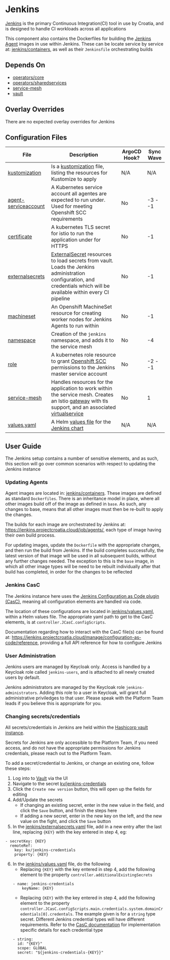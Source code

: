 # Jenkins

[Jenkins](https://www.jenkins.io/) is the primary Continuous Integration(CI) tool in use by Croatia, and is designed to handle CI workloads across all applications

This component also contains the Dockerfiles for building the [Jenkins Agent](https://www.jenkins.io/doc/book/using/using-agents/) images in use within Jenkins. These can be locate service by service at: [jenkins/containers](https://bitbucket.nrapp.cloud/projects/DIG/repos/croatia-components/browse/jenkins/containers), as well as their `Jenkinsfile` orchestrating builds

## Depends On

- [operators/core](https://bitbucket.nrapp.cloud/projects/DIG/repos/croatia-components/browse/operators/core)
- [operators/sharedservices](https://bitbucket.nrapp.cloud/projects/DIG/repos/croatia-components/browse/operators/sharedservices)
- [service-mesh](https://bitbucket.nrapp.cloud/projects/DIG/repos/croatia-components/browse/service-mesh)
- [vault](https://bitbucket.nrapp.cloud/projects/DIG/repos/croatia-components/browse/vault)

## Overlay Overrides

There are no expected overlay overrides for Jenkins

## Configuration Files

| File | Description | ArgoCD Hook? | Sync Wave |
| ---- | ----------- | ------------ | --------- |
| [kustomization](https://bitbucket.nrapp.cloud/projects/DIG/repos/croatia-components/browse/jenkins/kustomization.yaml) | Is a [kustomization](https://kubernetes.io/docs/tasks/manage-kubernetes-objects/kustomization/#kustomize-feature-list) file, listing the resources for Kustomize to apply | N/A | N/A |
| [agent-serviceaccount](https://bitbucket.nrapp.cloud/projects/DIG/repos/croatia-components/browse/jenkins/agent-serviceaccount.yaml) | A Kubernetes service account all agentes are expected to run under. Used for meeting Openshift SCC requirements | No | -3 - -1 |
| [certificate](https://bitbucket.nrapp.cloud/projects/DIG/repos/croatia-components/browse/jenkins/certificate.yaml) | A kubernetes TLS secret for istio to run the application under for HTTPS | No | -1 |
| [externalsecrets](https://bitbucket.nrapp.cloud/projects/DIG/repos/croatia-components/browse/jenkins/externalsecrets.yaml) | [ExternalSecret](https://external-secrets.io/v0.7.2/api/externalsecret/) resources to load secrets from vault. Loads the Jenkins administration configuration, and credentials which will be available within every CI pipeline | No | -1 |
| [machineset](https://bitbucket.nrapp.cloud/projects/DIG/repos/croatia-components/browse/jenkins/machineset.yaml) | An Openshift MachineSet resource for creating worker nodes for Jenkins Agents to run within | No | -1 |
| [namespace](https://bitbucket.nrapp.cloud/projects/DIG/repos/croatia-components/browse/jenkins/namespace.yaml) | Creation of the `jenkins` namespace, and adds it to the service mesh | No | -4 |
| [role](https://bitbucket.nrapp.cloud/projects/DIG/repos/croatia-components/browse/jenkins/role.yaml) | A kubernetes role resource to grant [Openshift SCC](https://docs.openshift.com/container-platform/4.10/authentication/managing-security-context-constraints.html) permissions to the Jenkins master service account | No | -2 - -1 |
| [service-mesh](https://bitbucket.nrapp.cloud/projects/DIG/repos/croatia-components/browse/jenkins/service-mesh.yaml) | Handles resources for the application to work within the service mesh. Creates an Istio [gateway](https://istio.io/latest/docs/reference/config/networking/gateway/) with tls support, and an associated [virtualservice](https://istio.io/latest/docs/reference/config/networking/virtual-service/) | No | 1 |
| [values.yaml](https://bitbucket.nrapp.cloud/projects/DIG/repos/croatia-components/browse/jenkins/values.yaml) | A Helm [values file](https://helm.sh/docs/chart_template_guide/values_files/) for the [Jenkins chart](https://github.com/jenkinsci/helm-charts/tree/main/charts/jenkins) | N/A | N/A |

## User Guide

The Jenkins setup contains a number of sensitive elements, and as such, this section will go over common scenarios with respect to updating the Jenkins instance

### Updating Agents

Agent images are located in: [jenkins/containers](https://bitbucket.nrapp.cloud/projects/DIG/repos/croatia-components/browse/jenkins/containers). These images are defined as standard `Dockerfiles`. There is an inheritance model in place, where all other images build off of the image as defined in `base`. As such, any changes to base, means that all other images must then be re-built to apply the changes.

The builds for each image are orchestrated by Jenkins at: https://jenkins.projectcroatia.cloud/job/agents/, each type of image having their own build process.

For updating images, update the `Dockerfile` with the appropriate changes, and then run the build from Jenkins. If the build completes successfully, the latest version of that image will be used in all subsequent builds, without any further changes needed. The exception to this is the `base` image, in which all other image types will be need to be rebuilt individually after that build has completed, in order for the changes to be reflected

### Jenkins CasC

The Jenkins instance here uses the [Jenkins Configuration as Code plugin (CasC)](https://plugins.jenkins.io/configuration-as-code/), meaning all configuration elements are handled via code.

The location of these configurations are located in [jenkins/values.yaml](https://bitbucket.nrapp.cloud/projects/DIG/repos/croatia-components/browse/jenkins/values.yaml), within a Helm values file. The appropriate yaml path to get to the CasC elements, is at `controller.JCasC.configScripts`.

Documentation regarding how to interact with the CasC file(s) can be found at: https://jenkins.projectcroatia.cloud/manage/configuration-as-code/reference, providing a full API reference for how to configure Jenkins

### User Administration

Jenkins users are managed by Keycloak only. Access is handled by a Keycloak role called `jenkins-users`, and is attached to all newly created users by default.

Jenkins administrators are managed by the Keycloak role `jenkins-administrators`. Adding this role to a user in Keycloak, will grant full administrative priviledges to that user. Please speak with the Platform Team leads if you believe this is appropriate for you.

### Changing secrets/credentials 

All secrets/credentials in Jenkins are held within the [Hashicorp vault instance](https://vault.ingress.san-sandbox.projectcroatia.cloud/).

Secrets for Jenkins are only accessible to the Platform Team, if you need access, and do not have the appropriate permissions for Jenkins credentials, please reach out to the Platform Team.

To add a secret/credential to Jenkins, or change an existing one, follow these steps:
1. Log into to [Vault](https://vault.ingress.san-sandbox.projectcroatia.cloud/) via the UI
2. Navigate to the secret [kv/jenkins-credentials](https://vault.ingress.san-sandbox.projectcroatia.cloud/ui/vault/secrets/kv/show/jenkins-credentials)
3. Click the `Create new version` button, this will open up the fields for editing
4. Add/Update the secrets
    - If changing an existing secret, enter in the new value in the field, and click the `Save` button, and finish the steps here
    - If adding a new secret, enter in the new key on the left, and the new value on the fight, and click the `Save` button
5. In the [jenkins/externalsecrets.yaml](https://bitbucket.nrapp.cloud/projects/DIG/repos/croatia-components/browse/jenkins/externalsecrets.yaml) file, add in a new entry after the last line, replacing `{KEY}` with the key entered in step 4, eg:
```
- secretKey: {KEY}
  remoteRef:
    key: kv/jenkins-credentials
    property: {KEY}
```
6. In the [jenkins/values.yaml](https://bitbucket.nrapp.cloud/projects/DIG/repos/croatia-components/browse/jenkins/values.yaml) file, do the following
    - Replacing `{KEY}` with the key entered in step 4, add the following element to the property `controller.additionalExistingSecrets`
    ```
    - name: jenkins-credentials
        keyName: {KEY}
    ```
    - Replacing `{KEY}` with the key entered in step 4, add the following element to the property `controller.JCasC.configScripts.main.credentials.system.domainCredentials[0].credentals`. The example given is for a `string` type secret. Different Jenkins credential types will have different requirements. Refer to the [CasC documentation](https://jenkins.projectcroatia.cloud/manage/configuration-as-code/reference#domainCredentials) for implementation specific details for each credential type
    ```
    - string:
      id: "{KEY}"
      scope: GLOBAL
      secret: "${jenkins-credentials-{KEY}}"
    ``` 

